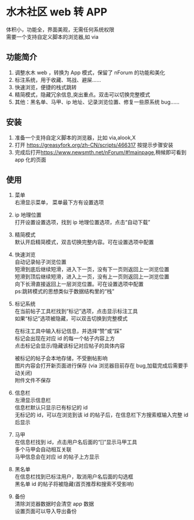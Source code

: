 # 水木社区 web 转 APP

体积小，功能全，界面美观，无需任何系统权限  
需要一个支持自定义脚本的浏览器,如 via

## 功能简介

1. 调整水木 web ，转换为 App 模式，保留了 nForum 的功能和美化
2. 标注系统，用于收藏、骂战、避屎......
3. 快速浏览，便捷的栈式跳转
4. 精简模式，隐藏冗余信息,突出重点。双击可以切换完整模式
5. 其他：黑名单、马甲、ip 地址、记录浏览位置、修复一些原系统 bug......

## 安装

1. 准备一个支持自定义脚本的浏览器，比如 via,alook,X
2. 打开 <https://greasyfork.org/zh-CN/scripts/466317> 按提示步骤安装
3. 完成后打开<https://www.newsmth.net/nForum/#!mainpage>,稍候即可看到 app 化的页面

## 使用

1. 菜单  
   右滑显示菜单， 菜单最下方有设置选项

2. ip 地理位置  
   打开设置设置选项，找到 ip 地理位置选项，点击“自动下载”

3. 精简模式  
   默认开启精简模式，双击切换完整内容。可在设置选项中配置

4. 快速浏览  
   自动记录帖子浏览位置  
   短滑到底后继续短滑，进入下一页，没有下一页则返回上一浏览位置  
   短滑到顶后继续短滑，进入上一页，没有上一页则返回上一浏览位置  
   向下长滑直接返回上一层浏览位置。可在设置选项中配置  
   ps:跳转模式的思想类似于数据结构里的“栈”

5. 标记系统  
   在当前帖子工具栏找到“标记”选项，点击显示标注工具  
   如果“标记”选项被隐藏，可以双击切换到完整模式

   在标注工具中输入标记信息，并选择“赞”或“踩”  
   标记会出现在对应 id 的每一个帖子内容上方  
   点击标记会显示/隐藏该标记对应帖子的具体内容

   被标记的帖子会本地存储，不受删帖影响  
   图片内容会打开新页面进行保存 (via 浏览器目前存在 bug,加载完成后需要手动关闭)  
   附件文件不保存

6. 信息栏  
   左滑显示信息栏  
   信息栏默认只显示已有标记的 id  
   无标记的 id，可以在浏览到该 id 的帖子后，在信息栏下方搜索框输入完整 id 后显示

7. 马甲  
   在信息栏找到 id，点击用户名后面的“[]”显示马甲工具  
   多个马甲会自动相互关联  
   马甲信息会在对应 id 的帖子上方显示

8. 黑名单  
   在信息栏找到已标注用户，取消用户名后面的勾选框  
   黑名单 id 的帖子将被隐藏(首页推荐和搜索不受影响)

9. 备份  
   清除浏览器数据时会清空 app 数据  
   设置页面可以导入导出备份
